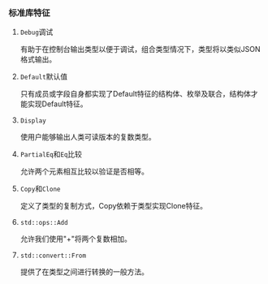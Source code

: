 ### 标准库特征

1. `Debug`调试
   
    有助于在控制台输出类型以便于调试，组合类型情况下，类型将以类似JSON格式输出。    

2. `Default`默认值
   
    只有成员或字段自身都实现了Default特征的结构体、枚举及联合，结构体才能实现Default特征。

3. `Display`

    使用户能够输出人类可读版本的复数类型。

4. `PartialEq`和`Eq`比较
   
    允许两个元素相互比较以验证是否相等。

5. `Copy`和`Clone`

    定义了类型的复制方式，Copy依赖于类型实现Clone特征。

6. `std::ops::Add`

    允许我们使用"+"将两个复数相加。

7. `std::convert::From`

   提供了在类型之间进行转换的一般方法。